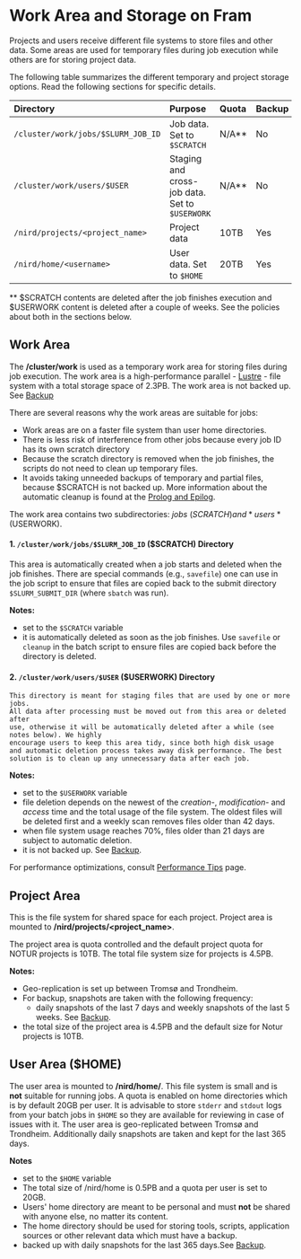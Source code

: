 # Work Area and Storage on Fram

Projects and users receive different file systems to store files and other data. Some areas are used for temporary files during job execution while others are
for storing project data.

The following table summarizes the different temporary and project storage options. Read the following sections for specific details.

| Directory     | Purpose     | Quota | Backup |
| :------------- | :------------- | :------------- | :------------- |
| `/cluster/work/jobs/$SLURM_JOB_ID`       | Job data. Set to `$SCRATCH`       | N/A**       | No       |
| `/cluster/work/users/$USER`      | Staging and cross-job data. Set to `$USERWORK`       | N/A**       | No       |
| `/nird/projects/<project_name>`       | Project data       | 10TB       | Yes       |
| `/nird/home/<username>`       | User data. Set to `$HOME`       | 20TB       | Yes       |

** $SCRATCH contents are deleted after the job finishes execution and $USERWORK
content is deleted after a couple of weeks. See the policies about both in the sections below.

## Work Area

The **/cluster/work** is used as a temporary work area for storing files during job execution. The work area
is a high-performance parallel - [Lustre](http://lustre.org) -
file system with a total storage space of 2.3PB. The work area is not backed up. See [Backup](backup.md)

There are several reasons why the work areas are suitable for jobs:
* Work areas are on a faster file system than user home directories.
* There is less risk of interference from other jobs because every job ID has its own scratch directory
* Because the scratch directory is removed when the job finishes, the scripts do not need to clean up temporary files.
* It avoids taking unneeded backups of temporary and partial files, because $SCRATCH is not backed up.
More information about the automatic cleanup is found at the [Prolog and Epilog](../jobs/framqueuesystem.md##prolog_epilog).

The work area contains two subdirectories: *jobs* ($SCRATCH) and *users* ($USERWORK).

 #### 1. `/cluster/work/jobs/$SLURM_JOB_ID` ($SCRATCH) Directory

This area is automatically created when a job starts and deleted when the
job finishes. There are special commands (e.g., `savefile`) one can use in the job
script to ensure that files are copied back to the submit directory `$SLURM_SUBMIT_DIR` (where `sbatch` was run).

**Notes:**

* set to the `$SCRATCH` variable
* it is automatically deleted as soon as the job finishes.  Use `savefile` or `cleanup` in the batch script to
  ensure files are copied back before the directory is deleted.

#### 2. `/cluster/work/users/$USER` ($USERWORK) Directory

    This directory is meant for staging files that are used by one or more jobs.
    All data after processing must be moved out from this area or deleted after
    use, otherwise it will be automatically deleted after a while (see notes below). We highly
    encourage users to keep this area tidy, since both high disk usage
    and automatic deletion process takes away disk performance. The best
    solution is to clean up any unnecessary data after each job.

**Notes:**

* set to the `$USERWORK` variable
* file deletion depends on the newest of the *creation-*, *modification-* and *access* time and the total usage of the file system. The oldest files will be deleted first and a weekly scan removes files older than 42 days.
* when file system usage reaches 70%, files older than 21 days are subject to automatic deletion.
* it is not backed up. See [Backup](backup.md).

For performance optimizations, consult [Performance Tips](performance-tips.md) page.

## Project Area

This is the file system for shared space for each project. Project area is
mounted to **/nird/projects/<project_name>**.

The project area is quota controlled and the default project quota for NOTUR projects is
10TB. The total file system size for projects is 4.5PB.

**Notes:**
* Geo-replication is set up between Tromsø and Trondheim.
* For backup, snapshots are taken with the following frequency:
    * daily snapshots of the last 7 days and weekly snapshots of the last 5 weeks. See [Backup](backup.md).
* the total size of the project area is 4.5PB and the default size for Notur projects is 10TB.

## User Area ($HOME)

The user area is mounted to **/nird/home/<username>**. This file system is small
and is **not** suitable for running jobs. A quota is enabled on home directories
which is by default 20GB per user. It is advisable to store `stderr` and `stdout`
logs from your batch jobs in `$HOME` so they are available for reviewing in case
of issues with it. The user area is geo-replicated between Tromsø and Trondheim.
Additionally daily snapshots are taken and kept for the last 365 days.

**Notes**
* set to the `$HOME` variable
* The total size of /nird/home is 0.5PB and a quota per user is set to 20GB.
* Users' home directory are meant to be personal and must **not** be shared
with anyone else, no matter its content.
* The home directory should be used for storing tools, scripts, application
sources or other relevant data which must have a backup.
* backed up with daily snapshots for the last 365 days.See [Backup](backup.md).
